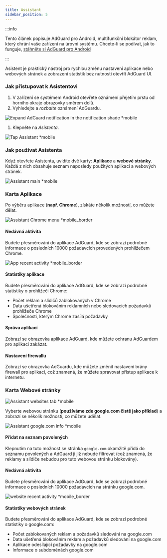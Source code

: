 ```yaml
---
title: Assistant
sidebar_position: 5
---
```


:::info

Tento článek popisuje AdGuard pro Android, multifunkční blokátor reklam, který chrání vaše zařízení na úrovni systému. Chcete-li se podívat, jak to funguje, [stáhněte si AdGuard pro Android](https://agrd.io/download-kb-adblock)

:::

Asistent je praktický nástroj pro rychlou změnu nastavení aplikace nebo webových stránek a zobrazení statistik bez nutnosti otevřít AdGuard UI.

### Jak přistupovat k Asistentovi

1. V zařízení se systémem Android otevřete oznámení přejetím prstu od horního okraje obrazovky směrem dolů.
2. Vyhledejte a _rozbalte_ oznámení AdGuardu.

![Expand AdGuard notification in the notification shade \*mobile](https://cdn.adtidy.org/blog/new/jkksbhassistant-shade.png)

1. Klepněte na _Asistenta_.

![Tap Assistant \*mobile](https://cdn.adtidy.org/blog/new/1qvlhassistant-tap-assistant.jpg)

### Jak používat Asistenta

Když otevřete Asistenta, uvidíte dvě karty: **Aplikace** a **webové stránky**. Každá z nich obsahuje seznam naposledy použitých aplikací a webových stránek.

![Assistant main \*mobile](https://cdn.adtidy.org/blog/new/i5mljAssistant-main.jpg)

### Karta Aplikace

Po výběru aplikace (**např. Chrome**), získáte několik možností, co můžete dělat.

![Assistant Chrome menu \*mobile_border](https://cdn.adtidy.org/blog/new/e1sr4Chrome-assistant.jpg)

#### Nedávná aktivita

Budete přesměrováni do aplikace AdGuard, kde se zobrazí podrobné informace o posledních 10000 požadavcích provedených prohlížečem Chrome.

![App recent activity \*mobile_border](https://cdn.adtidy.org/blog/new/66hpechrome-recent-activity.png)

#### Statistiky aplikace

Budete přesměrováni do aplikace AdGuard, kde se zobrazí podrobné statistiky o prohlížeči Chrome:

- Počet reklam a slídičů zablokovaných v Chrome
- Data ušetřená blokováním reklamních nebo sledovacích požadavků prohlížeče Chrome
- Společnosti, kterým Chrome zasílá požadavky

#### Správa aplikací

Zobrazí se obrazovka aplikace AdGuard, kde můžete ochranu AdGuardem pro aplikaci zakázat.

#### Nastavení firewallu

Zobrazí se obrazovka AdGuardu, kde můžete změnit nastavení brány firewall pro aplikaci, což znamená, že můžete spravovat přístup aplikace k internetu.

### Karta Webové stránky

![Assistant websites tab \*mobile](https://cdn.adtidy.org/blog/new/74y9rAssistant-websites.jpg)

Vyberte webovou stránku (**používáme zde google.com čistě jako příklad**) a zobrazí se několik možností, co můžete udělat.

![Assistant google.com info \*mobile](https://cdn.adtidy.org/blog/new/tht0tgoogle-com-assistant.jpg)

#### Přidat na seznam povolených

Klepnutím na tuto možnost se stránka `google.com` okamžitě přidá do seznamu povolených a AdGuard ji již nebude filtrovat (což znamená, že reklamy a slídiče nebudou pro tuto webovou stránku blokovány).

#### Nedávná aktivita

Budete přesměrováni do aplikace AdGuard, kde se zobrazí podrobné informace o posledních 10000 požadavcích na stránku google.com.

![website recent activity \*mobile_border](https://cdn.adtidy.org/blog/new/xq7f3assistant-website-recent-activity.png)

#### Statistiky webových stránek

Budete přesměrováni do aplikace AdGuard, kde se zobrazí podrobné statistiky o google.com:

- Počet zablokovaných reklam a požadavků sledování na google.com
- Data ušetřená blokováním reklam a požadavků sledování na google.com
- Aplikace odesílající požadavky na google.com
- Informace o subdoménách google.com

